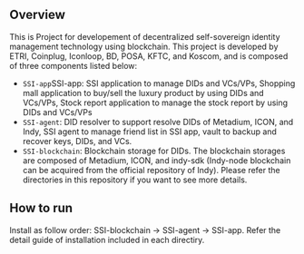 ## Overview

This is Project for developement of decentralized self-sovereign identity management technology using blockchain. This project is developed by ETRI, Coinplug, Iconloop, BD, POSA, KFTC, and Koscom, and is composed of three components listed below:

* `SSI-app`SSI-app: SSI application to manage DIDs and VCs/VPs, Shopping mall application to buy/sell the luxury product by using DIDs and VCs/VPs, Stock report application to manage the stock report by using DIDs and VCs/VPs
* `SSI-agent`: DID resolver to support resolve DIDs of Metadium, ICON, and Indy, SSI agent to manage friend list in SSI app, vault to backup and recover keys, DIDs, and VCs.
* `SSI-blockchain`: Blockchain storage for DIDs. The blockchain storages are composed of Metadium, ICON, and indy-sdk (Indy-node blockchain can be acquired from the official repository of Indy). 
Please refer the directories in this repository if you want to see more details.

## How to run
Install as follow order: SSI-blockchain -> SSI-agent -> SSI-app. Refer the detail guide of installation included in each directiry.
